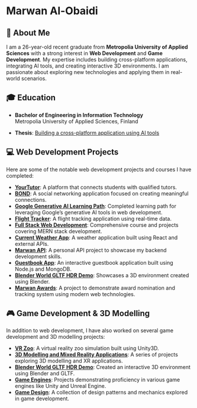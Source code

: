 # Marwan Al-Obaidi

## 👋 About Me
I am a 26-year-old recent graduate from **Metropolia University of Applied Sciences** with a strong interest in **Web Development** and **Game Development**. My expertise includes building cross-platform applications, integrating AI tools, and creating interactive 3D environments. I am passionate about exploring new technologies and applying them in real-world scenarios.

## 🎓 Education
- **Bachelor of Engineering in Information Technology**  
  Metropolia University of Applied Sciences, Finland  

- **Thesis**: [Building a cross-platform application using AI tools](https://www.theseus.fi/handle/10024/857058)

## 💻 Web Development Projects
Here are some of the notable web development projects and courses I have completed:

- **[YourTutor](https://www.linkedin.com/feed/update/urn:li:activity:7075422003951804417/)**: A platform that connects students with qualified tutors.
- **[BOND](https://www.linkedin.com/feed/update/urn:li:activity:7088478788405096448/)**: A social networking application focused on creating meaningful connections.
- **[Google Generative AI Learning Path](https://github.com/MarwanAl-Obaidi/Google-Generative-AI-Learning-Path)**: Completed learning path for leveraging Google’s generative AI tools in web development.
- **[Flight Tracker](https://github.com/MarwanAl-Obaidi/Flight-Tracker)**: A flight tracking application using real-time data.
- **[Full Stack Web Development](https://github.com/MarwanAl-Obaidi/Full-Stack-Web-Development)**: Comprehensive course and projects covering MERN stack development.
- **[Current Weather App](https://github.com/MarwanAl-Obaidi/Current-Weather-App)**: A weather application built using React and external APIs.
- **[Marwan API](https://github.com/MarwanAl-Obaidi/Marwan-API)**: A personal API project to showcase my backend development skills.
- **[Guestbook App](https://github.com/MarwanAl-Obaidi/Guestbook-App)**: An interactive guestbook application built using Node.js and MongoDB.
- **[Blender World GLTF HDR Demo](https://github.com/MarwanAl-Obaidi/Blender-World-GLTF-HDR-Demo)**: Showcases a 3D environment created using Blender.
- **[Marwan Awards](https://github.com/MarwanAl-Obaidi/Marwan-Awards)**: A project to demonstrate award nomination and tracking system using modern web technologies.

## 🎮 Game Development & 3D Modelling
In addition to web development, I have also worked on several game development and 3D modelling projects:

- **[VR Zoo](https://github.com/DanielRadvanyi/VR-Zoo)**: A virtual reality zoo simulation built using Unity3D.
- **[3D Modelling and Mixed Reality Applications](https://github.com/MarwanAl-Obaidi/3D-Modelling-and-mixed-reality-applications)**: A series of projects exploring 3D modelling and XR applications.
- **[Blender World GLTF HDR Demo](https://github.com/MarwanAl-Obaidi/Blender-World-GLTF-HDR-Demo)**: Created an interactive 3D environment using Blender and GLTF.
- **[Game Engines](https://github.com/MarwanAl-Obaidi/Game-Engines)**: Projects demonstrating proficiency in various game engines like Unity and Unreal Engine.
- **[Game Design](https://github.com/MarwanAl-Obaidi/Game-Design)**: A collection of design patterns and mechanics explored in game development.

